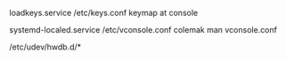 loadkeys.service
/etc/keys.conf 
keymap at console

systemd-localed.service
/etc/vconsole.conf
colemak
man vconsole.conf

/etc/udev/hwdb.d/*
